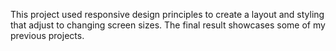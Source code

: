 This project used responsive design principles to create a layout and styling that adjust to changing screen sizes. The final result showcases some of my previous projects.